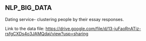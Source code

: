 ## NLP_BIG_DATA
Dating service- clustering people by their essay responses.

Link to the data file: https://drive.google.com/file/d/13-juFaoRnATiz-rsfgCXDs4o3JAMQdaj/view?usp=sharing
